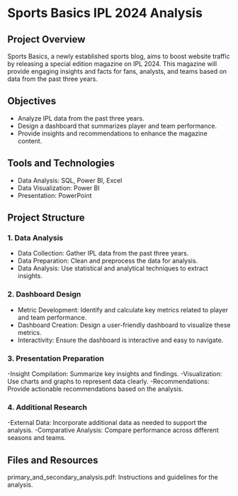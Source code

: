 # Sports Basics IPL 2024 Analysis

## Project Overview
Sports Basics, a newly established sports blog, aims to boost website traffic by releasing a special edition magazine on IPL 2024. This magazine will provide engaging insights and facts for fans, analysts, and teams based on data from the past three years. 

## Objectives
- Analyze IPL data from the past three years.
- Design a dashboard that summarizes player and team performance.
- Provide insights and recommendations to enhance the magazine content.

## Tools and Technologies
- Data Analysis: SQL, Power BI, Excel
- Data Visualization: Power BI
- Presentation: PowerPoint

## Project Structure
### 1. Data Analysis
- Data Collection: Gather IPL data from the past three years.
- Data Preparation: Clean and preprocess the data for analysis.
- Data Analysis: Use statistical and analytical techniques to extract insights.

### 2. Dashboard Design
- Metric Development: Identify and calculate key metrics related to player and team performance.
- Dashboard Creation: Design a user-friendly dashboard to visualize these metrics.
- Interactivity: Ensure the dashboard is interactive and easy to navigate.

### 3. Presentation Preparation
-Insight Compilation: Summarize key insights and findings.
-Visualization: Use charts and graphs to represent data clearly.
-Recommendations: Provide actionable recommendations based on the analysis.

### 4. Additional Research
-External Data: Incorporate additional data as needed to support the analysis.
-Comparative Analysis: Compare performance across different seasons and teams.

## Files and Resources
primary_and_secondary_analysis.pdf: Instructions and guidelines for the analysis.
